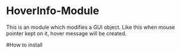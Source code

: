 # HoverInfo-Module
This is an module which modifies a GUI object. Like this when mouse pointer kept on it, hover message will be created. 

#How to install 
